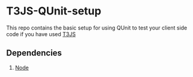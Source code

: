 # T3JS-QUnit-setup
This repo contains the basic setup for using QUnit to test your client side code if you have used [T3JS]("http://t3js.org")

## Dependencies
1. [Node]("https://nodejs.org/")
